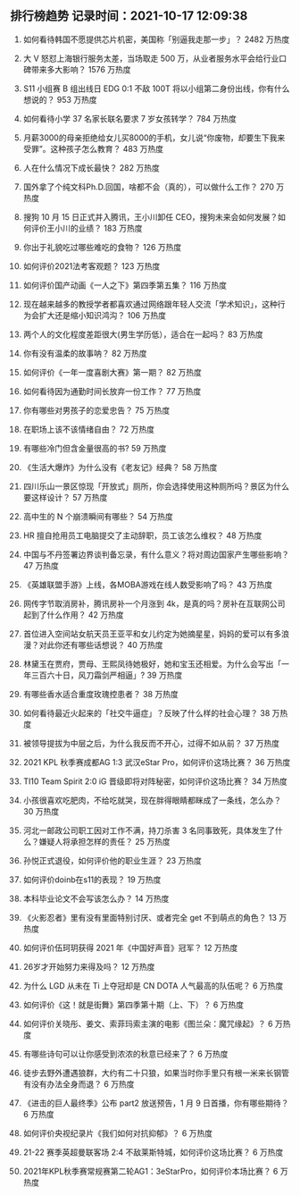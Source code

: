 
## 排行榜趋势 记录时间：2021-10-17 12:09:38
  
  1. 如何看待韩国不愿提供芯片机密，美国称「别逼我走那一步」？ 2482 万热度
    
  2. 大 V 怒怼上海银行服务太差，当场取走 500 万，从业者服务水平会给行业口碑带来多大影响？ 1576 万热度
    
  3. S11 小组赛 B 组出线日 EDG 0:1 不敌 100T 将以小组第二身份出线，你有什么想说的？ 953 万热度
    
  4. 如何看待小学 37 名家长联名要求 7 岁女孩转学？ 784 万热度
    
  5. 月薪3000的母亲拒绝给女儿买8000的手机，女儿说“你废物，却要生下我来受罪”。这种孩子怎么教育？ 483 万热度
    
  6. 人在什么情况下成长最快？ 282 万热度
    
  7. 国外拿了个纯文科Ph.D.回国，啥都不会（真的），可以做什么工作？ 270 万热度
    
  8. 搜狗 10 月 15 日正式并入腾讯，王小川卸任 CEO，搜狗未来会如何发展？如何评价王小川的业绩？ 183 万热度
    
  9. 你出于礼貌吃过哪些难吃的食物？ 126 万热度
    
  10. 如何评价2021法考客观题？ 123 万热度
    
  11. 如何评价国产动画《一人之下》第四季第五集？ 116 万热度
    
  12. 现在越来越多的教授学者都喜欢通过网络跟年轻人交流「学术知识」，这种行为会扩大还是缩小知识鸿沟？ 106 万热度
    
  13. 两个人的文化程度差距很大(男生学历低），适合在一起吗？ 83 万热度
    
  14. 你有没有温柔的故事呐？ 82 万热度
    
  15. 如何评价《一年一度喜剧大赛》第一期？ 82 万热度
    
  16. 如何看待因为通勤时间长放弃一份工作？ 77 万热度
    
  17. 你有哪些对男孩子的恋爱忠告？ 75 万热度
    
  18. 在职场上该不该情绪自由？ 72 万热度
    
  19. 有哪些冷门但含金量很高的书? 59 万热度
    
  20. 《生活大爆炸》为什么没有《老友记》经典？ 58 万热度
    
  21. 四川乐山一景区惊现「开放式」厕所，你会选择使用这种厕所吗？景区为什么要这样设计？ 57 万热度
    
  22. 高中生的 N 个崩溃瞬间有哪些？ 54 万热度
    
  23. HR 擅自抢用员工电脑提交了主动辞职，员工该怎么维权？ 48 万热度
    
  24. 中国与不丹签署边界谈判备忘录，有什么意义？将对周边国家产生哪些影响？ 47 万热度
    
  25. 《英雄联盟手游》上线，各MOBA游戏在线人数受影响了吗？ 43 万热度
    
  26. 网传字节取消房补，腾讯房补一个月涨到 4k，是真的吗？房补在互联网公司起到了什么作用？ 42 万热度
    
  27. 首位进入空间站女航天员王亚平和女儿约定为她摘星星，妈妈的爱可以有多浪漫？对此你还有哪些话想说？ 40 万热度
    
  28. 林黛玉在贾府，贾母、王熙凤待她极好，她和宝玉还相爱。为什么会写出「一年三百六十日，风刀霜剑严相逼」? 39 万热度
    
  29. 有哪些香水适合重度玫瑰控患者？ 38 万热度
    
  30. 如何看待最近火起来的「社交牛逼症」？反映了什么样的社会心理？ 38 万热度
    
  31. 被领导提拔为中层之后，为什么我反而不开心，过得不如从前？ 37 万热度
    
  32. 2021 KPL 秋季赛成都AG 1:3 武汉eStar Pro，如何评价这场比赛？ 36 万热度
    
  33. TI10 Team Spirit 2:0 iG 晋级即将对阵秘密，如何评价这场比赛？ 34 万热度
    
  34. 小孩很喜欢吃肥肉，不给吃就哭，现在胖得眼睛都眯成了一条线，怎么办？ 30 万热度
    
  35. 河北一邮政公司职工因对工作不满，持刀杀害 3 名同事致死，具体发生了什么？嫌疑人将承担怎样的责任？ 25 万热度
    
  36. 孙悦正式退役，如何评价他的职业生涯？ 23 万热度
    
  37. 如何评价doinb在s11的表现？ 19 万热度
    
  38. 本科毕业论文不会写该怎么办？ 14 万热度
    
  39. 《火影忍者》里有没有里面特别讨厌、或者完全 get 不到萌点的角色？ 13 万热度
    
  40. 如何评价伍珂玥获得 2021 年《中国好声音》冠军？ 12 万热度
    
  41. 26岁才开始努力来得及吗？ 12 万热度
    
  42. 为什么 LGD 从未在 Ti 上夺冠却是 CN DOTA 人气最高的队伍呢？ 6 万热度
    
  43. 如何评价《这！就是街舞》第四季第十期（上、下）？ 6 万热度
    
  44. 如何评价关晓彤、姜文、索菲玛索主演的电影《图兰朵：魔咒缘起》？ 6 万热度
    
  45. 有哪些诗句可以让你感受到浓浓的秋意已经来了？ 6 万热度
    
  46. 徒步去野外遭遇狼群，大约有二十只狼，如果当时你手里只有根一米来长钢管有没有办法全身而退？ 6 万热度
    
  47. 《进击的巨人最终季》公布 part2 放送预告，1 月 9 日首播，你有哪些期待？ 6 万热度
    
  48. 如何评价央视纪录片《我们如何对抗抑郁》？ 6 万热度
    
  49. 21-22 赛季英超曼联客场 2:4 不敌莱斯特城，如何评价这场比赛？ 6 万热度
    
  50. 2021年KPL秋季赛常规赛第二轮AG1：3eStarPro，如何评价本场比赛？ 6 万热度
    